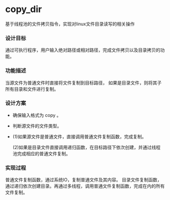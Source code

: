 # copy_dir
基于线程池的文件拷贝指令，实现对linux文件目录读写的相关操作

### 设计目标

通过可执行程序，用户输入绝对路径或相对路径，完成文件拷贝以及目录拷贝的功能。

### 功能描述

当源文件为普通文件时直接将文件复制到目标路径，
如果是目录文件，则将其子所有目录和文件进行复制。

### 设计方案

- 确保输入格式为 copy <src> <dst>。

- 判断源文件的文件类型。
- (1)如果源文件是普通文件，直接调用普通文件复制函数，完成复制。
  
  (2)如果是目录文件直接调用递归函数，在目标路径下依次创建，并通过线程池完成相应的普通文件复制。

### 实现过程

普通文件复制函数，通过系统IO，复制普通文件及其内容。
目录文件复制函数，通过递归依次创建目录。再通过多线程，调用普通文件复制函数，完成在内的所有文件复制。
